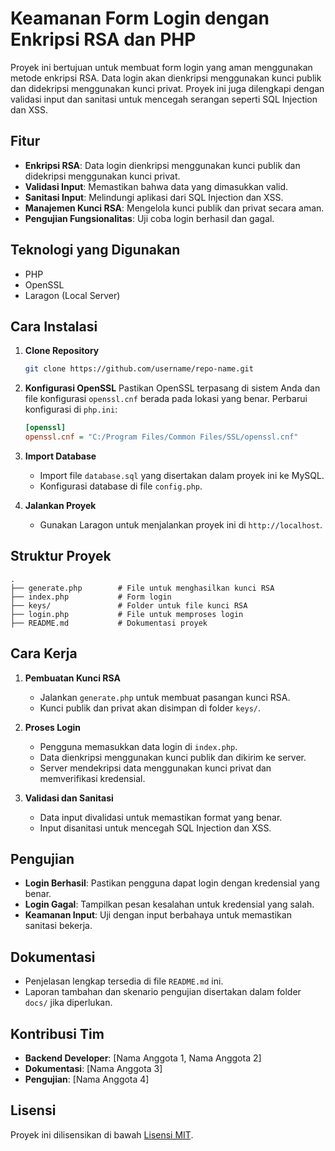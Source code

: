 # Keamanan Form Login dengan Enkripsi RSA dan PHP

Proyek ini bertujuan untuk membuat form login yang aman menggunakan metode enkripsi RSA. Data login akan dienkripsi menggunakan kunci publik dan didekripsi menggunakan kunci privat. Proyek ini juga dilengkapi dengan validasi input dan sanitasi untuk mencegah serangan seperti SQL Injection dan XSS.

## Fitur
- **Enkripsi RSA**: Data login dienkripsi menggunakan kunci publik dan didekripsi menggunakan kunci privat.
- **Validasi Input**: Memastikan bahwa data yang dimasukkan valid.
- **Sanitasi Input**: Melindungi aplikasi dari SQL Injection dan XSS.
- **Manajemen Kunci RSA**: Mengelola kunci publik dan privat secara aman.
- **Pengujian Fungsionalitas**: Uji coba login berhasil dan gagal.

## Teknologi yang Digunakan
- PHP
- OpenSSL
- Laragon (Local Server)

## Cara Instalasi
1. **Clone Repository**
   ```bash
   git clone https://github.com/username/repo-name.git
   ```
2. **Konfigurasi OpenSSL**
   Pastikan OpenSSL terpasang di sistem Anda dan file konfigurasi `openssl.cnf` berada pada lokasi yang benar. Perbarui konfigurasi di `php.ini`:
   ```ini
   [openssl]
   openssl.cnf = "C:/Program Files/Common Files/SSL/openssl.cnf"
   ```

3. **Import Database**
   - Import file `database.sql` yang disertakan dalam proyek ini ke MySQL.
   - Konfigurasi database di file `config.php`.

4. **Jalankan Proyek**
   - Gunakan Laragon untuk menjalankan proyek ini di `http://localhost`.

## Struktur Proyek
```plaintext
.
├── generate.php        # File untuk menghasilkan kunci RSA
├── index.php           # Form login
├── keys/               # Folder untuk file kunci RSA
├── login.php           # File untuk memproses login
├── README.md           # Dokumentasi proyek
```

## Cara Kerja
1. **Pembuatan Kunci RSA**
   - Jalankan `generate.php` untuk membuat pasangan kunci RSA.
   - Kunci publik dan privat akan disimpan di folder `keys/`.

2. **Proses Login**
   - Pengguna memasukkan data login di `index.php`.
   - Data dienkripsi menggunakan kunci publik dan dikirim ke server.
   - Server mendekripsi data menggunakan kunci privat dan memverifikasi kredensial.

3. **Validasi dan Sanitasi**
   - Data input divalidasi untuk memastikan format yang benar.
   - Input disanitasi untuk mencegah SQL Injection dan XSS.

## Pengujian
- **Login Berhasil**: Pastikan pengguna dapat login dengan kredensial yang benar.
- **Login Gagal**: Tampilkan pesan kesalahan untuk kredensial yang salah.
- **Keamanan Input**: Uji dengan input berbahaya untuk memastikan sanitasi bekerja.

## Dokumentasi
- Penjelasan lengkap tersedia di file `README.md` ini.
- Laporan tambahan dan skenario pengujian disertakan dalam folder `docs/` jika diperlukan.

## Kontribusi Tim
- **Backend Developer**: [Nama Anggota 1, Nama Anggota 2]
- **Dokumentasi**: [Nama Anggota 3]
- **Pengujian**: [Nama Anggota 4]

## Lisensi
Proyek ini dilisensikan di bawah [Lisensi MIT](LICENSE).


